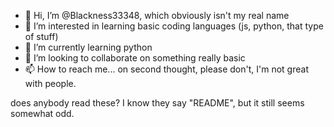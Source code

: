 - 👋 Hi, I’m @Blackness33348, which obviously isn't my real name
- 👀 I’m interested in learning basic coding languages (js, python, that type of stuff)
- 🌱 I’m currently learning python
- 💞️ I’m looking to collaborate on something really basic
- 📫 How to reach me... on second thought, please don't, I'm not great with people.

does anybody read these? I know they say "README", but it still seems somewhat odd.
